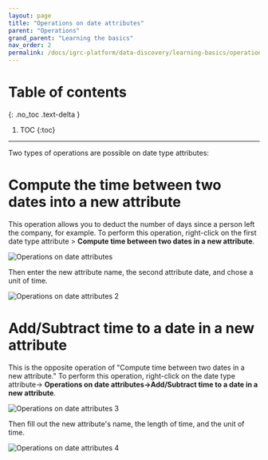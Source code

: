 ```yaml
---
layout: page
title: "Operations on date attributes"
parent: "Operations"
grand_parent: "Learning the basics"
nav_order: 2
permalink: /docs/igrc-platform/data-discovery/learning-basics/operations-on-date-attributes/
---
```


# Table of contents
{: .no_toc .text-delta }

1. TOC
{:toc}
---

Two types of operations are possible on date type attributes:

# Compute the time between two dates into a new attribute

This operation allows you to deduct the number of days since a person left the company, for example. To perform this operation, right-click on the first date type attribute \> **Compute time between two dates in a new attribute**.   

![Operations on date attributes]({{site.baseurl}}/docs/igrc-platform/data-discovery/learning-the-basics/images/2016-06-29_17_59_05-.png "Operations on date attributes")   

Then enter the new attribute name, the second attribute date, and chose a unit of time.   

![Operations on date attributes 2]({{site.baseurl}}/docs/igrc-platform/data-discovery/learning-the-basics/images/2016-06-29_18_01_31-Compute_time_between_two_dates_in_a_new_attribute.png "Operations on date attributes 2")   

# Add/Subtract time to a date in a new attribute

This is the opposite operation of "Compute time between two dates in a new attribute." To perform this operation, right-click on the date type attribute-\> **Operations on date attributes-\>Add/Subtract time to a date in a new attribute**.   

![Operations on date attributes 3]({{site.baseurl}}/docs/igrc-platform/data-discovery/learning-the-basics/images/2016-06-29_18_03_18-.png "Operations on date attributes 3")   

Then fill out the new attribute's name, the length of time, and the unit of time.   

![Operations on date attributes 4]({{site.baseurl}}/docs/igrc-platform/data-discovery/learning-the-basics/images/2016-06-29_18_04_54-iGRC_Project_-_toto_discovery_test_AD_users_test.discovery_-_iGRC_Analytics.png "Operations on date attributes 4")   
